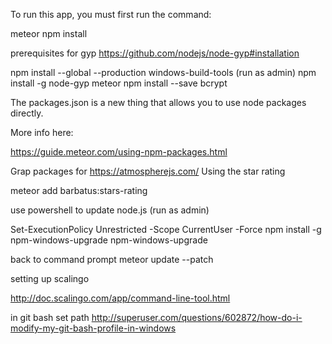 
To run this app, you must first run the command:

meteor npm install

prerequisites for gyp https://github.com/nodejs/node-gyp#installation

npm install --global --production windows-build-tools (run as admin)
npm install -g node-gyp
meteor npm install --save bcrypt

The packages.json is a new thing that allows you to use node packages directly. 
 
More info here:

https://guide.meteor.com/using-npm-packages.html

Grap packages for https://atmospherejs.com/
Using the star rating

meteor add barbatus:stars-rating

use powershell to update node.js (run as admin)

Set-ExecutionPolicy Unrestricted -Scope CurrentUser -Force
npm install -g npm-windows-upgrade
npm-windows-upgrade

back to command prompt
meteor update --patch


setting up scalingo

http://doc.scalingo.com/app/command-line-tool.html

in git bash set path
http://superuser.com/questions/602872/how-do-i-modify-my-git-bash-profile-in-windows








